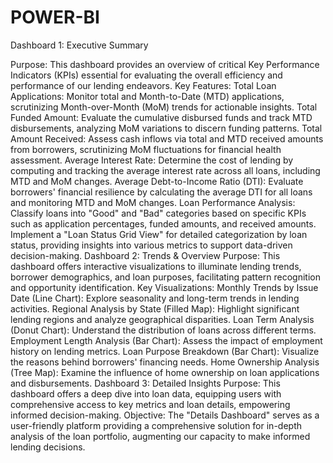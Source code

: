 # POWER-BI

Dashboard 1: Executive Summary

Purpose: This dashboard provides an overview of critical Key Performance Indicators (KPIs) essential for evaluating the overall efficiency and performance of our lending endeavors.
Key Features:
Total Loan Applications: Monitor total and Month-to-Date (MTD) applications, scrutinizing Month-over-Month (MoM) trends for actionable insights.
Total Funded Amount: Evaluate the cumulative disbursed funds and track MTD disbursements, analyzing MoM variations to discern funding patterns.
Total Amount Received: Assess cash inflows via total and MTD received amounts from borrowers, scrutinizing MoM fluctuations for financial health assessment.
Average Interest Rate: Determine the cost of lending by computing and tracking the average interest rate across all loans, including MTD and MoM changes.
Average Debt-to-Income Ratio (DTI): Evaluate borrowers' financial resilience by calculating the average DTI for all loans and monitoring MTD and MoM changes.
Loan Performance Analysis:
Classify loans into "Good" and "Bad" categories based on specific KPIs such as application percentages, funded amounts, and received amounts.
Implement a "Loan Status Grid View" for detailed categorization by loan status, providing insights into various metrics to support data-driven decision-making.
Dashboard 2: Trends & Overview
Purpose: This dashboard offers interactive visualizations to illuminate lending trends, borrower demographics, and loan purposes, facilitating pattern recognition and opportunity identification.
Key Visualizations:
Monthly Trends by Issue Date (Line Chart): Explore seasonality and long-term trends in lending activities.
Regional Analysis by State (Filled Map): Highlight significant lending regions and analyze geographical disparities.
Loan Term Analysis (Donut Chart): Understand the distribution of loans across different terms.
Employment Length Analysis (Bar Chart): Assess the impact of employment history on lending metrics.
Loan Purpose Breakdown (Bar Chart): Visualize the reasons behind borrowers' financing needs.
Home Ownership Analysis (Tree Map): Examine the influence of home ownership on loan applications and disbursements.
Dashboard 3: Detailed Insights
Purpose: This dashboard offers a deep dive into loan data, equipping users with comprehensive access to key metrics and loan details, empowering informed decision-making.
Objective: The "Details Dashboard" serves as a user-friendly platform providing a comprehensive solution for in-depth analysis of the loan portfolio, augmenting our capacity to make informed lending decisions.
